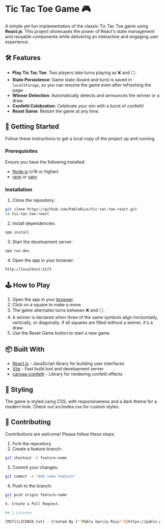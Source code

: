 # Tic Tac Toe Game 🎮

A simple yet fun implementation of the classic Tic Tac Toe game using **React.js**. This project showcases the power of React's state management and reusable components while delivering an interactive and engaging user experience.

## 🛠 Features

- **Play Tic Tac Toe**: Two players take turns playing as ❌ and ⚪.
- **State Persistence**: Game state (board and turn) is saved in `localStorage`, so you can resume the game even after refreshing the page.
- **Winner Detection**: Automatically detects and announces the winner or a draw.
- **Confetti Celebration**: Celebrate your win with a burst of confetti!
- **Reset Game**: Restart the game at any time.

## 🚀 Getting Started

Follow these instructions to get a local copy of the project up and running.

### Prerequisites

Ensure you have the following installed:
- [Node.js](https://nodejs.org/) (v16 or higher)
- [npm](https://www.npmjs.com/) or [yarn](https://yarnpkg.com/)

### Installation

   1. Clone the repository:
   ```bash
   git clone https://github.com/PabloRius/tic-tac-toe-react.git
   cd tic-tac-toe-react
   ```
   2. Install dependencies:
   ```bash
   npm install
   ```
   3. Start the development server:
   ```bash
   npm run dev
   ```
   4. Open the app in your browser:

   ```bash
   http://localhost:5173
   ```

## 🕹️ How to Play
  1. Open the app in your [browser](http://localhost:5173).
  2. Click on a square to make a move.
  3. The game alternates turns between ❌ and ⚪.
  4. A winner is declared when three of the same symbols align horizontally, vertically, or diagonally. If all squares are filled without a winner, it's a draw.
  5. Use the Reset Game button to start a new game.

## 📦 Built With
- [React.js](https://react.dev/) - JavaScript library for building user interfaces
- [Vite](https://vite.dev/) - Fast build tool and development server
- [canvas-confetti](https://github.com/catdad/canvas-confetti) - Library for rendering confetti effects

## 🎨 Styling
The game is styled using CSS, with responsiveness and a dark theme for a modern look. Check out src/index.css for custom styles.

## 🤝 Contributing
Contributions are welcome! Please follow these steps:

  1. Fork the repository.
  2. Create a feature branch:
  ```bash
  git checkout -b feature-name
  ```
  3. Commit your changes:
  ```bash
  git commit -m "Add some feature"
  ```
  4. Push to the branch:
  ````bash
  git push origin feature-name
  ```
  5. Create a Pull Request.

## 🔑 License

[MIT](LICENSE.txt) - Created By [**Pablo García Rius**](https://pablo-garcia-rius.vercel.app/).
